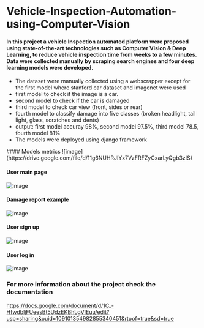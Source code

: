 # Vehicle-Inspection-Automation-using-Computer-Vision
#### In this project a vehicle Inspection automated platform were proposed using state-of-the-art technologies such as Computer Vision & Deep Learning, to reduce vehicle inspection time from weeks to a few minutes. Data were collected manually by scraping search engines and four deep learning models were developed.

<ul>
<li>The dataset were manually collected using a webscrapper except for the first model where stanford car dataset and imagenet were used</li>
<li>first model to check if the image is a car.
</li>
<li>second model to check if the car is damaged</li>
<li>third model to check car view (front, sides or rear)</li>
<li>fourth model to classify damage into five classes (broken headlight, tail
light, glass, scratches and dents)</li>
<li>output: first model accuray 98%, second model 97.5%, third model
78.5, fourth model 81%</li>
  <li> The models were deployed using django framework</li>
</ul>
#### Models metrics
![image](https://drive.google.com/file/d/11g6NUHRJIYx7VzFRFZyCxarLyQgb3zIS)

#### User main page
![image](https://drive.google.com/uc?export=view&id=1_ZHgMMsGj99638FTXmDscfBrZoDk5TcK)

#### Damage report example
![image](https://drive.google.com/uc?export=view&id=138eMLql_vmPl7g7giQPhN69qihLv9FLy)

#### User sign up
![image](https://drive.google.com/uc?export=view&id=16HvtnCg3DFJ2slLl6Xx9zzX4-GrFKpev)

#### User log in
![image](https://drive.google.com/uc?export=view&id=1t-RK0Qf5c04MIxIuOs8v0P5JnBY2rTu1)

### For more information about the project check the documentation
https://docs.google.com/document/d/1C_-HfwdbljFUeesBt5UdzEKBhLgVIEuu/edit?usp=sharing&ouid=109101354982855340451&rtpof=true&sd=true
